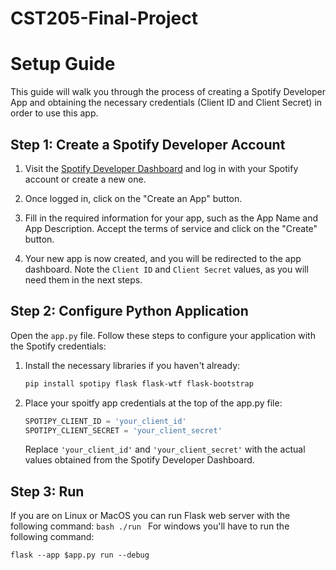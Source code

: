 # CST205-Final-Project

# Setup Guide

This guide will walk you through the process of creating a Spotify Developer App and obtaining the necessary credentials (Client ID and Client Secret) in order to use this app.

## Step 1: Create a Spotify Developer Account

1. Visit the [Spotify Developer Dashboard](https://developer.spotify.com/dashboard/login) and log in with your Spotify account or create a new one.

2. Once logged in, click on the "Create an App" button.

3. Fill in the required information for your app, such as the App Name and App Description. Accept the terms of service and click on the "Create" button.

4. Your new app is now created, and you will be redirected to the app dashboard. Note the `Client ID` and `Client Secret` values, as you will need them in the next steps.

## Step 2: Configure Python Application

Open the `app.py` file. Follow these steps to configure your application with the Spotify credentials:

1. Install the necessary libraries if you haven't already:

   ```bash
   pip install spotipy flask flask-wtf flask-bootstrap
   ```

2. Place your spoitfy app credentials at the top of the app.py file:

   ```python
   SPOTIPY_CLIENT_ID = 'your_client_id'
   SPOTIPY_CLIENT_SECRET = 'your_client_secret'                                                        
   ```

   Replace `'your_client_id'` and `'your_client_secret'` with the actual values obtained from the Spotify Developer Dashboard.


## Step 3: Run

  If you are on Linux or MacOS you can run Flask web server with the following command:
    ```bash
    ./run
    ```
  For windows you'll have to run the following command:
  ```
  flask --app $app.py run --debug
  ```
  
